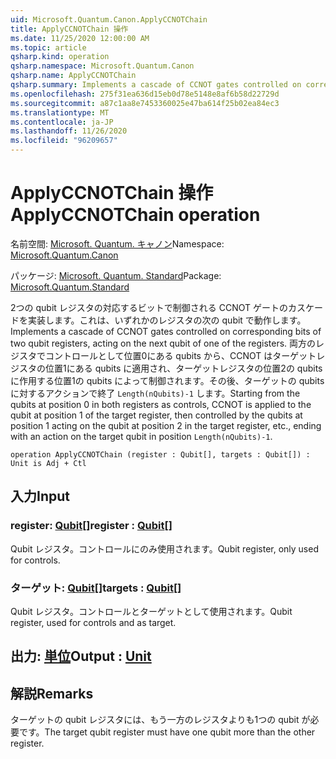```yaml
---
uid: Microsoft.Quantum.Canon.ApplyCCNOTChain
title: ApplyCCNOTChain 操作
ms.date: 11/25/2020 12:00:00 AM
ms.topic: article
qsharp.kind: operation
qsharp.namespace: Microsoft.Quantum.Canon
qsharp.name: ApplyCCNOTChain
qsharp.summary: Implements a cascade of CCNOT gates controlled on corresponding bits of two qubit registers, acting on the next qubit of one of the registers. Starting from the qubits at position 0 in both registers as controls, CCNOT is applied to the qubit at position 1 of the target register, then controlled by the qubits at position 1 acting on the qubit at position 2 in the target register, etc., ending with an action on the target qubit in position `Length(nQubits)-1`.
ms.openlocfilehash: 275f31ea636d15eb0d78e5148e8af6b58d22729d
ms.sourcegitcommit: a87c1aa8e7453360025e47ba614f25b02ea84ec3
ms.translationtype: MT
ms.contentlocale: ja-JP
ms.lasthandoff: 11/26/2020
ms.locfileid: "96209657"
---
```

# <a name="applyccnotchain-operation"></a><span data-ttu-id="19fce-102">ApplyCCNOTChain 操作</span><span class="sxs-lookup"><span data-stu-id="19fce-102">ApplyCCNOTChain operation</span></span>

<span data-ttu-id="19fce-103">名前空間: [Microsoft. Quantum. キャノン](xref:Microsoft.Quantum.Canon)</span><span class="sxs-lookup"><span data-stu-id="19fce-103">Namespace: [Microsoft.Quantum.Canon](xref:Microsoft.Quantum.Canon)</span></span>

<span data-ttu-id="19fce-104">パッケージ: [Microsoft. Quantum. Standard](https://nuget.org/packages/Microsoft.Quantum.Standard)</span><span class="sxs-lookup"><span data-stu-id="19fce-104">Package: [Microsoft.Quantum.Standard](https://nuget.org/packages/Microsoft.Quantum.Standard)</span></span>


<span data-ttu-id="19fce-105">2つの qubit レジスタの対応するビットで制御される CCNOT ゲートのカスケードを実装します。これは、いずれかのレジスタの次の qubit で動作します。</span><span class="sxs-lookup"><span data-stu-id="19fce-105">Implements a cascade of CCNOT gates controlled on corresponding bits of two qubit registers, acting on the next qubit of one of the registers.</span></span>
<span data-ttu-id="19fce-106">両方のレジスタでコントロールとして位置0にある qubits から、CCNOT はターゲットレジスタの位置1にある qubits に適用され、ターゲットレジスタの位置2の qubits に作用する位置1の qubits によって制御されます。その後、ターゲットの qubits に対するアクションで終了 `Length(nQubits)-1` します。</span><span class="sxs-lookup"><span data-stu-id="19fce-106">Starting from the qubits at position 0 in both registers as controls, CCNOT is applied to the qubit at position 1 of the target register, then controlled by the qubits at position 1 acting on the qubit at position 2 in the target register, etc., ending with an action on the target qubit in position `Length(nQubits)-1`.</span></span>

```qsharp
operation ApplyCCNOTChain (register : Qubit[], targets : Qubit[]) : Unit is Adj + Ctl
```


## <a name="input"></a><span data-ttu-id="19fce-107">入力</span><span class="sxs-lookup"><span data-stu-id="19fce-107">Input</span></span>

### <a name="register--qubit"></a><span data-ttu-id="19fce-108">register: [Qubit](xref:microsoft.quantum.lang-ref.qubit)[]</span><span class="sxs-lookup"><span data-stu-id="19fce-108">register : [Qubit](xref:microsoft.quantum.lang-ref.qubit)[]</span></span>

<span data-ttu-id="19fce-109">Qubit レジスタ。コントロールにのみ使用されます。</span><span class="sxs-lookup"><span data-stu-id="19fce-109">Qubit register, only used for controls.</span></span>


### <a name="targets--qubit"></a><span data-ttu-id="19fce-110">ターゲット: [Qubit](xref:microsoft.quantum.lang-ref.qubit)[]</span><span class="sxs-lookup"><span data-stu-id="19fce-110">targets : [Qubit](xref:microsoft.quantum.lang-ref.qubit)[]</span></span>

<span data-ttu-id="19fce-111">Qubit レジスタ。コントロールとターゲットとして使用されます。</span><span class="sxs-lookup"><span data-stu-id="19fce-111">Qubit register, used for controls and as target.</span></span>



## <a name="output--unit"></a><span data-ttu-id="19fce-112">出力: [単位](xref:microsoft.quantum.lang-ref.unit)</span><span class="sxs-lookup"><span data-stu-id="19fce-112">Output : [Unit](xref:microsoft.quantum.lang-ref.unit)</span></span>



## <a name="remarks"></a><span data-ttu-id="19fce-113">解説</span><span class="sxs-lookup"><span data-stu-id="19fce-113">Remarks</span></span>

<span data-ttu-id="19fce-114">ターゲットの qubit レジスタには、もう一方のレジスタよりも1つの qubit が必要です。</span><span class="sxs-lookup"><span data-stu-id="19fce-114">The target qubit register must have one qubit more than the other register.</span></span>